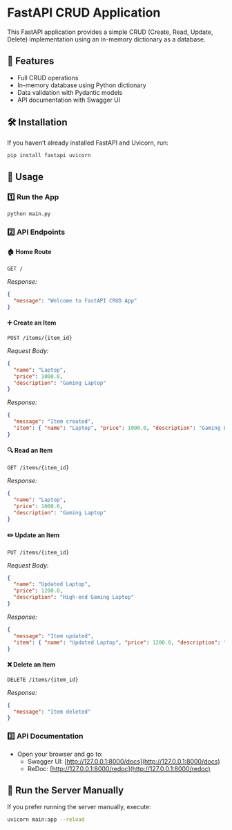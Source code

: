 # FastAPI CRUD Application

This FastAPI application provides a simple CRUD (Create, Read, Update, Delete) implementation using an in-memory dictionary as a database.

## 🚀 Features
- Full CRUD operations
- In-memory database using Python dictionary
- Data validation with Pydantic models
- API documentation with Swagger UI

## 🛠 Installation
If you haven’t already installed FastAPI and Uvicorn, run:
```sh
pip install fastapi uvicorn
```

## 📜 Usage
### 1️⃣ Run the App
```sh
python main.py
```

### 2️⃣ API Endpoints
#### 🏠 Home Route
```http
GET /
```
_Response:_
```json
{
  "message": "Welcome to FastAPI CRUD App"
}
```

#### ➕ Create an Item
```http
POST /items/{item_id}
```
_Request Body:_
```json
{
  "name": "Laptop",
  "price": 1000.0,
  "description": "Gaming Laptop"
}
```

_Response:_
```json
{
  "message": "Item created",
  "item": { "name": "Laptop", "price": 1000.0, "description": "Gaming Laptop" }
}
```

#### 🔍 Read an Item
```http
GET /items/{item_id}
```
_Response:_
```json
{
  "name": "Laptop",
  "price": 1000.0,
  "description": "Gaming Laptop"
}
```

#### ✏️ Update an Item
```http
PUT /items/{item_id}
```
_Request Body:_
```json
{
  "name": "Updated Laptop",
  "price": 1200.0,
  "description": "High-end Gaming Laptop"
}
```

_Response:_
```json
{
  "message": "Item updated",
  "item": { "name": "Updated Laptop", "price": 1200.0, "description": "High-end Gaming Laptop" }
}
```

#### ❌ Delete an Item
```http
DELETE /items/{item_id}
```
_Response:_
```json
{
  "message": "Item deleted"
}
```

### 3️⃣ API Documentation
- Open your browser and go to:
  - Swagger UI: [http://127.0.0.1:8000/docs](http://127.0.0.1:8000/docs)
  - ReDoc: [http://127.0.0.1:8000/redoc](http://127.0.0.1:8000/redoc)

## 🎯 Run the Server Manually
If you prefer running the server manually, execute:
```sh
uvicorn main:app --reload

